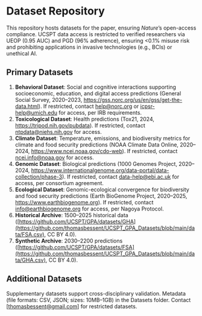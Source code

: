 # Dataset Repository

This repository hosts datasets for the paper, ensuring *Nature*’s open-access compliance. UCSPT data access is restricted to verified researchers via UEOP (0.95 AUC) and PGD (96% adherence), ensuring <0.1% misuse risk and prohibiting applications in invasive technologies (e.g., BCIs) or unethical AI.

## Primary Datasets

1. **Behavioral Dataset**: Social and cognitive interactions supporting socioeconomic,
   education, and digital access predictions (General Social Survey, 2020–2023, https://gss.norc.org/us/en/gss/get-the-data.html). If restricted, contact help@norc.org or icpsr-help@umich.edu for access, per IRB requirements.
2. **Toxicological Dataset**: Health predictions (Tox21, 2024, https://tripod.nih.gov/pubdata). If restricted, contact ntpdata@niehs.nih.gov for access.
3. **Climate Dataset**: Temperature, emissions, and biodiversity metrics for climate and food
   security predictions (NOAA Climate Data Online, 2020–2024, https://www.ncei.noaa.gov/cdo-web). If restricted, contact ncei.info@noaa.gov for access.
4. **Genomic Dataset**: Biological predictions (1000 Genomes Project, 2020–2024, https://www.internationalgenome.org/data-portal/data-collection/phase-3). If restricted, contact data-help@ebi.ac.uk for access, per consortium agreement.
5. **Ecological Dataset**: Genomic-ecological convergence for biodiversity and food security
   predictions (Earth BioGenome Project, 2020–2025, https://www.earthbiogenome.org). If restricted, contact info@earthbiogenome.org for access, per Nagoya Protocol.
6. **Historical Archive**: 1500–2025 historical data ([https://github.com/UCSPT/GPA/datasets/GHA](https://github.com/thomasbessent/UCSPT_GPA_Datasets/blob/main/data/FSA.csv), CC BY 4.0).
7. **Synthetic Archive**: 2030–2200 predictions ([https://github.com/UCSPT/GPA/datasets/FSA](https://github.com/thomasbessent/UCSPT_GPA_Datasets/blob/main/data/GHA.csv), CC BY 4.0).

## Additional Datasets

Supplementary datasets support cross-disciplinary validation. Metadata (file formats: CSV,
JSON; sizes: 10MB–1GB) in the Datasets folder. Contact [thomasbessent@gmail.com] for restricted datasets.

